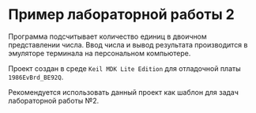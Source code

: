 # Пример лабораторной работы 2

Программа подсчитывает количество единиц в двоичном представлении
числа. Ввод числа и вывод результата производится в эмуляторе
терминала на персональном компьютере.

Проект создан в среде `Keil MDK Lite Edition` для отладочной платы `1986EvBrd_BE92Q`.

Рекомендуется использовать данный проект как шаблон для задач лабораторной работы №2.
